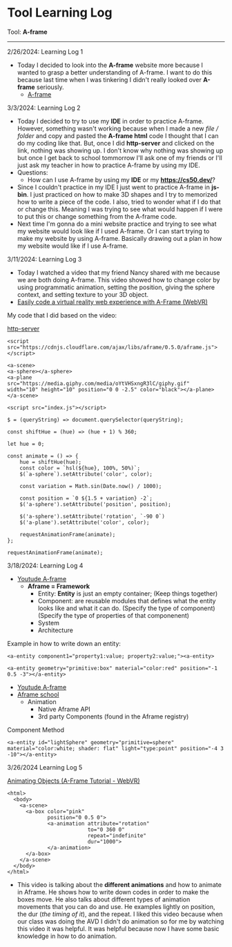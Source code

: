 # Tool Learning Log

Tool: **A-frame**

---

2/26/2024: Learning Log 1
* Today I decided to look into the **A-frame** website more because I wanted to grasp a better understanding of A-frame. I want to do this because last time when I was tinkering I didn't really looked over **A-frame** seriously.
  * [A-frame](https://aframe.io/docs/1.5.0/introduction/)

3/3/2024: Learning Log 2
* Today I decided to try to use my **IDE** in order to practice A-frame. However, something wasn't working because when I made a new _file / folder_ and copy and pasted the **A-frame html** code I thought that I can do my coding like that. But, once I did **http-server** and clicked on the link, nothing was showing up. I don't know why nothing was showing up but once I get back to school tommorrow I'll ask one of my friends or I'll just ask my teacher in how to practice A-frame by using my IDE.
* Questions:
  * How can I use A-frame by using my **IDE** or my **https://cs50.dev/**?
* Since I couldn't practice in my IDE I just went to practice A-frame in **js-bin**. I just practiced on how to make 3D shapes and I try to memorized how to write a piece of the code. I also, tried to wonder what if I do that or change this. Meaning I was trying to see what would happen if I were to put this or change something from the A-frame code.
* Next time I'm gonna do a mini website practice and trying to see what my website would look like if I used A-frame. Or I can start trying to make my website by using A-frame. Basically drawing out a plan in how my website would like if I use A-frame. 

3/11/2024: Learning Log 3
* Today I watched a video that my friend Nancy shared with me because we are both doing A-frame. This video showed how to change color by using programmatic animation, setting the position, giving the sphere context, and setting texture to your 3D object. 
* [Easily code a virtual reality web experience with A-Frame (WebVR)](https://www.youtube.com/watch?v=jhEfT9YjLcU&t=576s)

My code that I did based on the video:

[http-server](https://shiny-spoon-pjrvrvrrww6gfxpv-8080.app.github.dev/index.html)
```
<script
src="https://cdnjs.cloudflare.com/ajax/libs/aframe/0.5.0/aframe.js">
</script>

<a-scene>
<a-sphere></a-sphere>
<a-plane
src="https://media.giphy.com/media/oYtVHSxngR3lC/giphy.gif"
width="10" height="10" position="0 0 -2.5" color="black"></a-plane>
</a-scene>

<script src="index.js"></script>

$ = (queryString) => document.querySelector(queryString);

const shiftHue = (hue) => (hue + 1) % 360;

let hue = 0;

const animate = () => {
    hue = shiftHue(hue);
    const color = `hsl(${hue}, 100%, 50%)`;
    $(`a-sphere`).setAttribute('color', color);

    const variation = Math.sin(Date.now() / 1000);

    const position = `0 ${1.5 + variation} -2`;
    $('a-sphere').setAttribute('position', position);

    $('a-sphere').setAttribute('rotation', `-90 0`)
    $('a-plane').setAttribute('color', color);

    requestAnimationFrame(animate);
};

requestAnimationFrame(animate);
```



<!-- 
* Links you used today (websites, videos, etc)
* Things you tried, progress you made, etc
* Challenges, a-ha moments, etc
* Questions you still have
* What you're going to try next
-->

3/18/2024: Learning Log 4
* [Youtude A-frame](https://www.youtube.com/watch?v=qB8Ejh_QdpE&list=PLP3KjR1TMw7ekqC4o5gy0rR4odw7Jga84&index=4)
  * **Aframe = Framework**
    * Entity: **Entity** is just an empty container; (Keep things together) 
    * Component: are reusable modules that defines what the entity looks like and what it can do. (Specify the type of component) (Specify the type of properties of that componenent)
    * System
    * Architecture

Example in how to write down an entity: 

```
<a-entity component1="property1:value; property2:value;"><a-entity> 
```
```
<a-entity geometry="primitive:box" material="color:red" position="-1 0.5 -3"></a-entity>
```

* [Youtude A-frame](https://www.youtube.com/watch?v=rl104MfKbW8&list=PLP3KjR1TMw7ekqC4o5gy0rR4odw7Jga84&index=6)
* [Aframe school](https://aframe.io/aframe-school/)
  * Animation
    * Native Aframe API
    * 3rd party Components (found in the Aframe registry)
 
Component Method
```
<a-entity id="lightSphere" geometry="primitive=sphere" material="color:white; shader: flat" light="type:point" position="-4 3 -10"></a-entity>
```

3/26/2024 Learning Log 5

[Animating Objects (A-Frame Tutorial - WebVR)](https://www.youtube.com/watch?v=p3mNNZ356Ko&list=WL&index=3&t=477s)

```
<html>
  <body>
    <a-scene>
      <a-box color="pink"
             position="0 0.5 0">
             <a-animation attribute="rotation"
                          to="0 360 0"
                          repeat="indefinite"
                          dur="1000">
             </a-animation>
      </a-box>
    </a-scene>
  </body>
</html>
```

* This video is talking about the **different animations** and how to animate in Aframe. He shows how to write down codes in order to make the boxes move. He also talks about different types of animation movements that you can do and use. He examples lightly on position, the dur (_the timing of it_), and the repeat. I liked this video because when our class was doing the AVD I didn't do animation so for me by watching this video it was helpful. It was helpful because now I have some basic knowledge in how to do animation. 





